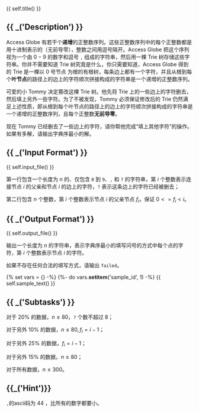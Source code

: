 {{ self.title() }}

## {{ _('Description') }}

Access Globe 有若干个**递增**的正整数序列。这些正整数序列中的每个正整数都是用十进制表示的（无前导零），整数之间用逗号隔开。Access Globe 把这个序列视为一个由 $0-9$ 的数字和逗号 `,` 组成的字符串，然后用一棵 Trie 树存储这些字符串。你并不需要知道 Trie 树究竟是什么，你只需要知道，Access Globe 得到的 Trie 是一棵以 0 号节点 为根的有根树，每条边上都有一个字符，并且从根到每个**叶节点**的路径上的边上的字符顺次拼接构成的字符串是一个递增的正整数序列。

可爱的小 Tommy 决定篡改这棵 Trie 树。他先将 Trie 上的一些边上的字符删去，然后填上另外一些字符。为了不被发现，Tommy 必须保证修改后的 Trie 仍然满足上述性质，即从根到每个叶节点的路径上的边上的字符顺次拼接构成的字符串是一个递增的正整数序列，且每个正整数**无前导零**。

现在 Tommy 已经删去了一些边上的字符，请你帮他完成“填上其他字符”的操作。如果有多解，请输出字典序最小的解。

## {{ _('Input Format') }}

{{ self.input_file() }}

第一行包含一个长度为 $n$ 的、仅包含 `0` 到 `9`、`,` 和 `?` 的字符串，第 $i$ 个整数表示连接节点 $i$ 的父亲和节点 $i$ 的边上的字符，`?` 表示这条边上的字符已经被删去；

第二行包含 $n$ 个整数，第 $i$ 个整数表示节点 $i$ 的父亲节点 $f_i$，保证 $0<=f_i < i$。

## {{ _('Output Format') }}

{{ self.output_file() }}

输出一个长度为 $n$ 的字符串，表示字典序最小的填写问号的方式中每个点的字符，第 $i$ 个整数表示节点 $i$ 的字符。

如果不存在任何合法的填写方式，请输出 `failed`。

{% set vars = {} -%}
{%- do vars.__setitem__('sample_id', 1) -%}
{{ self.sample_text() }}

## {{ _('Subtasks') }}

对于 $20\%$ 的数据，$n\le 80$，`?` 个数不超过 8；

对于另外 $10\%$ 的数据，$n\le 80, f_i = i - 1$；

对于另外 $25\%$ 的数据，$f_i = i-1$；

对于另外 $15\%$ 的数据，$n\le 80$；

对于所有数据，$n\le 300$。

## {{_('Hint')}}

`,`的ascii码为 $44$ ，比所有的数字都要小。
